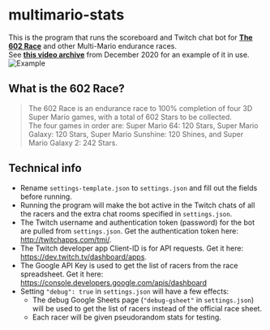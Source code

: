 # multimario-stats
This is the program that runs the scoreboard and Twitch chat bot for **[The 602 Race](https://docs.google.com/spreadsheets/d/1ludkWzuN0ZzMh9Bv1gq9oQxMypttiXkg6AEFvxy_gZk/)** and other Multi-Mario endurance races.  
See **[this video archive](https://www.twitch.tv/videos/857024553)** from December 2020 for an example of it in use.  
![Example](https://imgur.com/gap4Rol.png)

## What is the 602 Race?  
>The 602 Race is an endurance race to 100% completion of four 3D Super Mario games, with a total of 602 Stars to be collected.  
>The four games in order are: Super Mario 64: 120 Stars, Super Mario Galaxy: 120 Stars, Super Mario Sunshine: 120 Shines, and Super Mario Galaxy 2: 242 Stars.

## Technical info
- Rename `settings-template.json` to `settings.json` and fill out the fields before running.
- Running the program will make the bot active in the Twitch chats of all the racers and the extra chat rooms specified in `settings.json`.
- The Twitch username and authentication token (password) for the bot are pulled from `settings.json`. Get the authentication token here: http://twitchapps.com/tmi/.  
- The Twitch developer app Client-ID is for API requests. Get it here: https://dev.twitch.tv/dashboard/apps.  
- The Google API Key is used to get the list of racers from the race spreadsheet. Get it here: https://console.developers.google.com/apis/dashboard
- Setting `"debug": true` in `settings.json` will have a few effects:
    - The debug Google Sheets page (`"debug-gsheet"` in `settings.json`) will be used to get the list of racers instead of the official race sheet.
    - Each racer will be given pseudorandom stats for testing.
